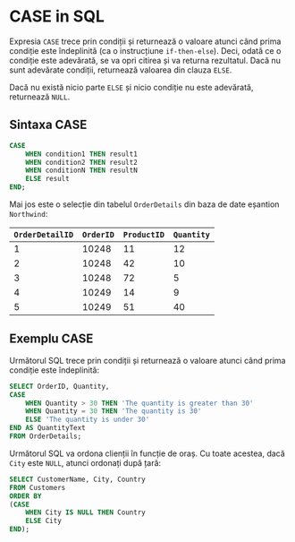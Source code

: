# CASE in SQL


Expresia `CASE` trece prin condiții și returnează o valoare atunci când prima condiție este îndeplinită (ca o instrucțiune `if-then-else`). Deci, odată ce o condiție este adevărată, se va opri citirea și va returna rezultatul. Dacă nu sunt adevărate condiții, returnează valoarea din clauza `ELSE`.

Dacă nu există nicio parte `ELSE` și nicio condiție nu este adevărată, returnează `NULL`.

## Sintaxa CASE

```sql
CASE
    WHEN condition1 THEN result1
    WHEN condition2 THEN result2
    WHEN conditionN THEN resultN
    ELSE result
END;
```

Mai jos este o selecție din tabelul `OrderDetails` din baza de date eșantion `Northwind`:

| `OrderDetailID` | `OrderID` | `ProductID` | `Quantity` |
|---------------|---------|------------|----------|
| 1             | 10248   | 11         | 12       |
| 2             | 10248   | 42         | 10       |
| 3             | 10248   | 72         | 5        |
| 4             | 10249   | 14         | 9        |
| 5             | 10249   | 51         | 40       |


## Exemplu CASE

Următorul SQL trece prin condiții și returnează o valoare atunci când prima condiție este îndeplinită:

```sql
SELECT OrderID, Quantity,
CASE
    WHEN Quantity > 30 THEN 'The quantity is greater than 30'
    WHEN Quantity = 30 THEN 'The quantity is 30'
    ELSE 'The quantity is under 30'
END AS QuantityText
FROM OrderDetails;
```

Următorul SQL va ordona clienții în funcție de oraș. Cu toate acestea, dacă `City` este `NULL`, atunci ordonați după țară:

```sql
SELECT CustomerName, City, Country
FROM Customers
ORDER BY
(CASE
    WHEN City IS NULL THEN Country
    ELSE City
END);
```


